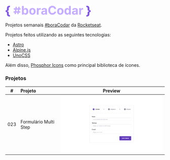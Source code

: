 <img height="40px" src=".github/assets/logo.svg" />

Projetos semanais [#boraCodar](https://www.rocketseat.com.br/boracodar) da
[Rocketseat](https://www.rocketseat.com.br/).

Projetos feitos utilizando as seguintes tecnologias:

- [Astro](https://astro.build/)
- [Alpine.js](https://alpinejs.dev/)
- [UnoCSS](https://unocss.dev/)

Além disso, [Phosphor Icons](https://phosphoricons.com/) como principal biblioteca de ícones.

### Projetos

|  #  | Projeto               |                                                   Preview                                                   |
| :-: | :-------------------- | :---------------------------------------------------------------------------------------------------------: |
| 023 | Formulário Multi Step | [<img width="500px" src=".github/assets/previews/023.png" />](https://dreisss.github.io/rkt-boracodar/023/) |
